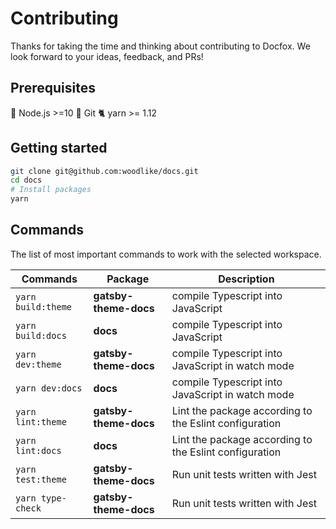 # Contributing

Thanks for taking the time and thinking about contributing to Docfox. We look forward to your ideas, feedback, and PRs!

## Prerequisites

🚀 Node.js >=10
🌲 Git
🐈 yarn >= 1.12

## Getting started

```sh
git clone git@github.com:woodlike/docs.git
cd docs
# Install packages
yarn
```

## Commands

The list of most important commands to work with the selected workspace.

| Commands           | Package               | Description                                            |
| ------------------ | --------------------- | ------------------------------------------------------ |
| `yarn build:theme` | **gatsby-theme-docs** | compile Typescript into JavaScript                     |
| `yarn build:docs`  | **docs**              | compile Typescript into JavaScript                     |
| `yarn dev:theme`   | **gatsby-theme-docs** | compile Typescript into JavaScript in watch mode       |
| `yarn dev:docs`    | **docs**              | compile Typescript into JavaScript in watch mode       |
| `yarn lint:theme`  | **gatsby-theme-docs** | Lint the package according to the Eslint configuration |
| `yarn lint:docs`   | **docs**              | Lint the package according to the Eslint configuration |
| `yarn test:theme`  | **gatsby-theme-docs** | Run unit tests written with Jest                       |
| `yarn type-check`  | **gatsby-theme-docs** | Run unit tests written with Jest                       |
